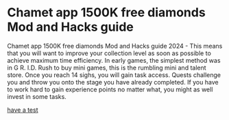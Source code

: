 # Chamet app 1500K free diamonds Mod and Hacks guide

Chamet app 1500K free diamonds Mod and Hacks guide 2024 - This means that you will want to improve your collection level as soon as possible to achieve maximum time efficiency. In early games, the simplest method was in G R. I.D. Rush to buy mini games, this is the rumbling mini and talent store. Once you reach 14 sighs, you will gain task access. Quests challenge you and throw you onto the stage you have already completed. If you have to work hard to gain experience points no matter what, you might as well invest in some tasks.

[have a test](https://justpaste.it/ls/evu3v/uumw9z4wekti7nb9)
